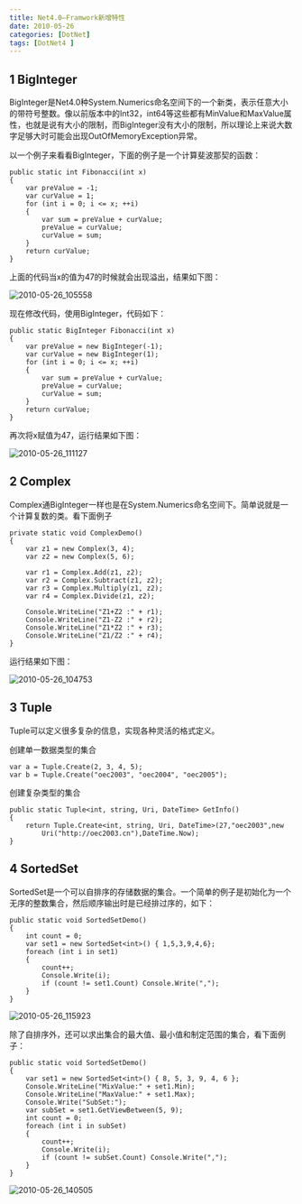 ```yaml
---
title: Net4.0—Framwork新增特性
date: 2010-05-26
categories: [DotNet]
tags: [DotNet4 ]
---
```


## 1 BigInteger

BigInteger是Net4.0种System.Numerics命名空间下的一个新类，表示任意大小的带符号整数。像以前版本中的Int32，int64等这些都有MinValue和MaxValue属性，也就是说有大小的限制，而BigInteger没有大小的限制，所以理论上来说大数字足够大时可能会出现OutOfMemoryException异常。

以一个例子来看看BigInteger，下面的例子是一个计算斐波那契的函数：

```
public static int Fibonacci(int x)
{
    var preValue = -1;
    var curValue = 1;
    for (int i = 0; i <= x; ++i)
    {
        var sum = preValue + curValue;
        preValue = curValue;
        curValue = sum;
    }
    return curValue;
}
```

上面的代码当x的值为47的时候就会出现溢出，结果如下图：

![2010-05-26_105558](http://oec2003.qiniudn.com/2010-05-26_105558.png)

现在修改代码，使用BigInteger，代码如下：

```
public static BigInteger Fibonacci(int x)
{
    var preValue = new BigInteger(-1);
    var curValue = new BigInteger(1);
    for (int i = 0; i <= x; ++i)
    {
        var sum = preValue + curValue;
        preValue = curValue;
        curValue = sum;
    }
    return curValue;
}
```

再次将x赋值为47，运行结果如下图：

![2010-05-26_111127](http://oec2003.qiniudn.com/2010-05-26_111127.png)

## 2 Complex

Complex通BigInteger一样也是在System.Numerics命名空间下。简单说就是一个计算复数的类。看下面例子

```
private static void ComplexDemo()
{
    var z1 = new Complex(3, 4);
    var z2 = new Complex(5, 6);

    var r1 = Complex.Add(z1, z2);
    var r2 = Complex.Subtract(z1, z2);
    var r3 = Complex.Multiply(z1, z2);
    var r4 = Complex.Divide(z1, z2);

    Console.WriteLine("Z1+Z2 :" + r1);
    Console.WriteLine("Z1-Z2 :" + r2);
    Console.WriteLine("Z1*Z2 :" + r3);
    Console.WriteLine("Z1/Z2 :" + r4);
}
```

运行结果如下图：

![2010-05-26_104753](http://oec2003.qiniudn.com/2010-05-26_104753.png)

## 3 Tuple

Tuple可以定义很多复杂的信息，实现各种灵活的格式定义。

创建单一数据类型的集合

```
var a = Tuple.Create(2, 3, 4, 5);
var b = Tuple.Create("oec2003", "oec2004", "oec2005");
```

创建复杂类型的集合

```
public static Tuple<int, string, Uri, DateTime> GetInfo()
{
    return Tuple.Create<int, string, Uri, DateTime>(27,"oec2003",new
        Uri("http://oec2003.cn"),DateTime.Now);
}
```

## 4 SortedSet<T>

SortedSet<T>是一个可以自排序的存储数据的集合。一个简单的例子是初始化为一个无序的整数集合，然后顺序输出时是已经排过序的，如下：

```
public static void SortedSetDemo()
{
    int count = 0;
    var set1 = new SortedSet<int>() { 1,5,3,9,4,6};
    foreach (int i in set1)
    {
        count++;
        Console.Write(i);
        if (count != set1.Count) Console.Write(",");
    }
}
```

![2010-05-26_115923](http://oec2003.qiniudn.com/2010-05-26_115923.png)

除了自排序外，还可以求出集合的最大值、最小值和制定范围的集合，看下面例子：

```
public static void SortedSetDemo()
{
    var set1 = new SortedSet<int>() { 8, 5, 3, 9, 4, 6 };
    Console.WriteLine("MixValue:" + set1.Min);
    Console.WriteLine("MaxValue:" + set1.Max);
    Console.Write("SubSet:");
    var subSet = set1.GetViewBetween(5, 9);
    int count = 0;
    foreach (int i in subSet)
    {
        count++;
        Console.Write(i);
        if (count != subSet.Count) Console.Write(",");
    }
}
```

![2010-05-26_140505](http://oec2003.qiniudn.com/2010-05-26_140505.png)


